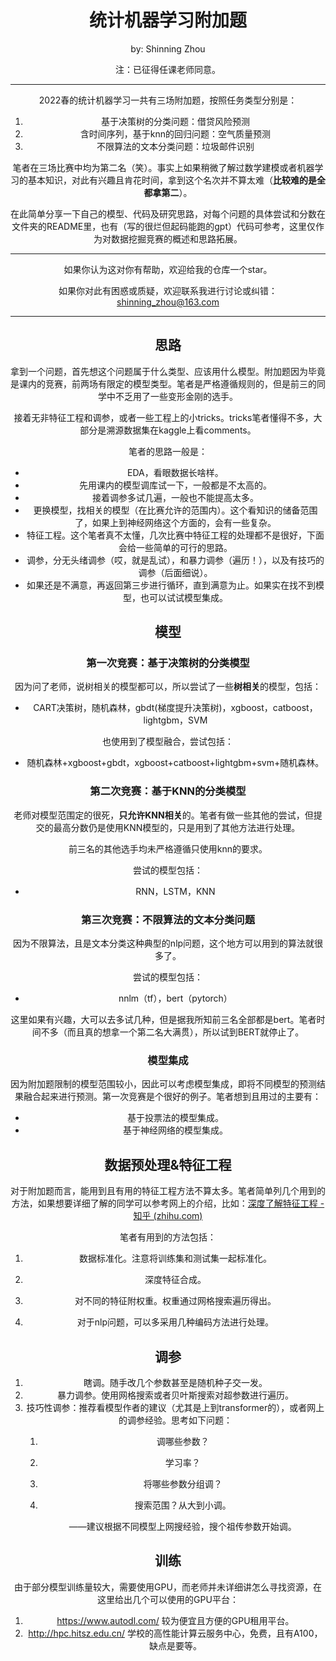 # <center> 统计机器学习附加题

<center> by: Shinning Zhou

注：已征得任课老师同意。

------

2022春的统计机器学习一共有三场附加题，按照任务类型分别是：

1. 基于决策树的分类问题：借贷风险预测
2. 含时间序列，基于knn的回归问题：空气质量预测
3. 不限算法的文本分类问题：垃圾邮件识别

笔者在三场比赛中均为第二名（笑）。事实上如果稍微了解过数学建模或者机器学习的基本知识，对此有兴趣且肯花时间，拿到这个名次并不算太难（**比较难的是全都拿第二**）。

在此简单分享一下自己的模型、代码及研究思路，对每个问题的具体尝试和分数在文件夹的README里，也有（写的很烂但起码能跑的gpt）代码可参考，这里仅作为对数据挖掘竞赛的概述和思路拓展。

------

如果你认为这对你有帮助，欢迎给我的仓库一个star。

如果你对此有困惑或质疑，欢迎联系我进行讨论或纠错：shinning_zhou@163.com

------

## 思路

拿到一个问题，首先想这个问题属于什么类型、应该用什么模型。附加题因为毕竟是课内的竞赛，前两场有限定的模型类型。笔者是严格遵循规则的，但是前三的同学中不乏用了一些变形金刚的选手。

接着无非特征工程和调参，或者一些工程上的小tricks。tricks笔者懂得不多，大部分是溯源数据集在kaggle上看comments。

笔者的思路一般是：

* EDA，看眼数据长啥样。
* 先用课内的模型调库试一下，一般都是不太高的。
* 接着调参多试几遍，一般也不能提高太多。
* 更换模型，找相关的模型（在比赛允许的范围内）。这个看知识的储备范围了，如果上到神经网络这个方面的，会有一些复杂。
* 特征工程。这个笔者真不太懂，几次比赛中特征工程的处理都不是很好，下面会给一些简单的可行的思路。
* 调参，分无头绪调参（哎，就是乱试），和暴力调参（遍历！），以及有技巧的调参（后面细说）。
* 如果还是不满意，再返回第三步进行循环，直到满意为止。如果实在找不到模型，也可以试试模型集成。



## 模型

### 第一次竞赛：基于决策树的分类模型

因为问了老师，说树相关的模型都可以，所以尝试了一些**树相关**的模型，包括：

* CART决策树，随机森林，gbdt(梯度提升决策树)，xgboost，catboost，lightgbm，SVM

也使用到了模型融合，尝试包括：

* 随机森林+xgboost+gbdt，xgboost+catboost+lightgbm+svm+随机森林。

### 第二次竞赛：基于KNN的分类模型

老师对模型范围定的很死，**只允许KNN相关**的。笔者有做一些其他的尝试，但提交的最高分数仍是使用KNN模型的，只是用到了其他方法进行处理。

前三名的其他选手均未严格遵循只使用knn的要求。

尝试的模型包括：

* RNN，LSTM，KNN

### 第三次竞赛：不限算法的文本分类问题

因为不限算法，且是文本分类这种典型的nlp问题，这个地方可以用到的算法就很多了。

尝试的模型包括：

* nnlm（tf），bert（pytorch）

这里如果有兴趣，大可以去多试几种，但是据我所知前三名全部都是bert。笔者时间不多（而且真的想拿一个第二名大满贯），所以试到BERT就停止了。

### 模型集成

因为附加题限制的模型范围较小，因此可以考虑模型集成，即将不同模型的预测结果融合起来进行预测。第一次竞赛是个很好的例子。笔者想到且用过的主要有：

* 基于投票法的模型集成。
* 基于神经网络的模型集成。



## 数据预处理&特征工程

对于附加题而言，能用到且有用的特征工程方法不算太多。笔者简单列几个用到的方法，如果想要详细了解的同学可以参考网上的介绍，比如：[深度了解特征工程 - 知乎 (zhihu.com)](https://zhuanlan.zhihu.com/p/111296130)

笔者有用到的方法包括：

1. 数据标准化。注意将训练集和测试集一起标准化。

2. 深度特征合成。

3. 对不同的特征附权重。权重通过网格搜索遍历得出。

4. 对于nlp问题，可以多采用几种编码方法进行处理。

   

## 调参

1. 瞎调。随手改几个参数甚至是随机种子交一发。
2. 暴力调参。使用网格搜索或者贝叶斯搜索对超参数进行遍历。
3. 技巧性调参：推荐看模型作者的建议（尤其是上到transformer的），或者网上的调参经验。思考如下问题：
   1. 调哪些参数？
   
   2. 学习率？
   
   3. 将哪些参数分组调？
   
   4. 搜索范围？从大到小调。
   
      ——建议根据不同模型上网搜经验，搜个祖传参数开始调。



## 训练

由于部分模型训练量较大，需要使用GPU，而老师并未详细讲怎么寻找资源，在这里给出几个可以使用的GPU平台：

1. https://www.autodl.com/ 较为便宜且方便的GPU租用平台。
2. http://hpc.hitsz.edu.cn/ 学校的高性能计算云服务中心，免费，且有A100，缺点是要等。

